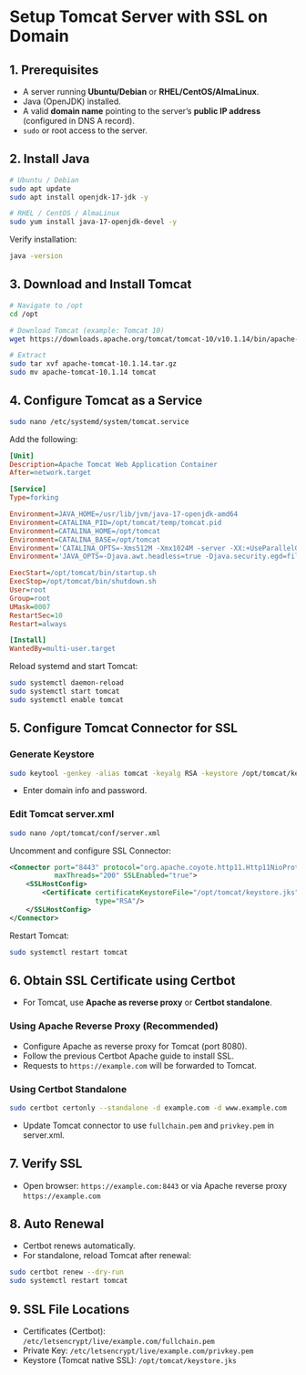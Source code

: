 # Setup Tomcat Server with SSL on Domain

## 1. Prerequisites

* A server running **Ubuntu/Debian** or **RHEL/CentOS/AlmaLinux**.
* Java (OpenJDK) installed.
* A valid **domain name** pointing to the server’s **public IP address** (configured in DNS A record).
* `sudo` or root access to the server.

## 2. Install Java

```bash
# Ubuntu / Debian
sudo apt update
sudo apt install openjdk-17-jdk -y

# RHEL / CentOS / AlmaLinux
sudo yum install java-17-openjdk-devel -y
```

Verify installation:

```bash
java -version
```

## 3. Download and Install Tomcat

```bash
# Navigate to /opt
cd /opt

# Download Tomcat (example: Tomcat 10)
wget https://downloads.apache.org/tomcat/tomcat-10/v10.1.14/bin/apache-tomcat-10.1.14.tar.gz

# Extract
sudo tar xvf apache-tomcat-10.1.14.tar.gz
sudo mv apache-tomcat-10.1.14 tomcat
```

## 4. Configure Tomcat as a Service

```bash
sudo nano /etc/systemd/system/tomcat.service
```

Add the following:

```ini
[Unit]
Description=Apache Tomcat Web Application Container
After=network.target

[Service]
Type=forking

Environment=JAVA_HOME=/usr/lib/jvm/java-17-openjdk-amd64
Environment=CATALINA_PID=/opt/tomcat/temp/tomcat.pid
Environment=CATALINA_HOME=/opt/tomcat
Environment=CATALINA_BASE=/opt/tomcat
Environment='CATALINA_OPTS=-Xms512M -Xmx1024M -server -XX:+UseParallelGC'
Environment='JAVA_OPTS=-Djava.awt.headless=true -Djava.security.egd=file:/dev/./urandom'

ExecStart=/opt/tomcat/bin/startup.sh
ExecStop=/opt/tomcat/bin/shutdown.sh
User=root
Group=root
UMask=0007
RestartSec=10
Restart=always

[Install]
WantedBy=multi-user.target
```

Reload systemd and start Tomcat:

```bash
sudo systemctl daemon-reload
sudo systemctl start tomcat
sudo systemctl enable tomcat
```

## 5. Configure Tomcat Connector for SSL

### Generate Keystore

```bash
sudo keytool -genkey -alias tomcat -keyalg RSA -keystore /opt/tomcat/keystore.jks -keysize 2048
```

* Enter domain info and password.

### Edit Tomcat server.xml

```bash
sudo nano /opt/tomcat/conf/server.xml
```

Uncomment and configure SSL Connector:

```xml
<Connector port="8443" protocol="org.apache.coyote.http11.Http11NioProtocol"
           maxThreads="200" SSLEnabled="true">
    <SSLHostConfig>
        <Certificate certificateKeystoreFile="/opt/tomcat/keystore.jks"
                     type="RSA"/>
    </SSLHostConfig>
</Connector>
```

Restart Tomcat:

```bash
sudo systemctl restart tomcat
```

## 6. Obtain SSL Certificate using Certbot

* For Tomcat, use **Apache as reverse proxy** or **Certbot standalone**.

### Using Apache Reverse Proxy (Recommended)

* Configure Apache as reverse proxy for Tomcat (port 8080).
* Follow the previous Certbot Apache guide to install SSL.
* Requests to `https://example.com` will be forwarded to Tomcat.

### Using Certbot Standalone

```bash
sudo certbot certonly --standalone -d example.com -d www.example.com
```

* Update Tomcat connector to use `fullchain.pem` and `privkey.pem` in server.xml.

## 7. Verify SSL

* Open browser: `https://example.com:8443` or via Apache reverse proxy `https://example.com`

## 8. Auto Renewal

* Certbot renews automatically.
* For standalone, reload Tomcat after renewal:

```bash
sudo certbot renew --dry-run
sudo systemctl restart tomcat
```

## 9. SSL File Locations

* Certificates (Certbot): `/etc/letsencrypt/live/example.com/fullchain.pem`
* Private Key: `/etc/letsencrypt/live/example.com/privkey.pem`
* Keystore (Tomcat native SSL): `/opt/tomcat/keystore.jks`
